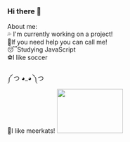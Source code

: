 ### Hi there 👋

<!--
**VitorNasBr/VitorNasBr** is a ✨ _special_ ✨ repository because its `README.md` (this file) appears on your GitHub profile.--!>


About me:
<br>
💦 I'm currently working on a project!
<br>
👊If you need help you can call me!
<br>
😴Studying JavaScript
<br>
⚽I like soccer
<br>
<br>
༼ つ ◕_◕ ༽つ
<br>
🦝I like meerkats!

<img src="https://cdn.discordapp.com/attachments/752266005538930719/830070475626512444/o-merkat-suricata-ou-suricato-C3A9-um-pequeno-carnC3ADvoro-na-famC3ADlia-dos-mongueiros-C3BAnico-mem.png" width="150vw" height="100vh">
